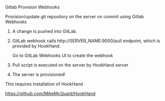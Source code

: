 Gitlab Provision Webhooks

Provision/update git repository on the server on commit using Gitlab Webhooks

1. A change is pushed into GitLab.
2. GitLab webhook calls http://SERVER_NAME:9000/pull endpoint, which is provided by HookHand. 

   Go to GitLab Webhooks UI to create the webhook

3. Pull script is executed on the server by HookHand server
4. The server is provisioned!

This requires installation of HookHand

https://github.com/MikeMcQuaid/HookHand






